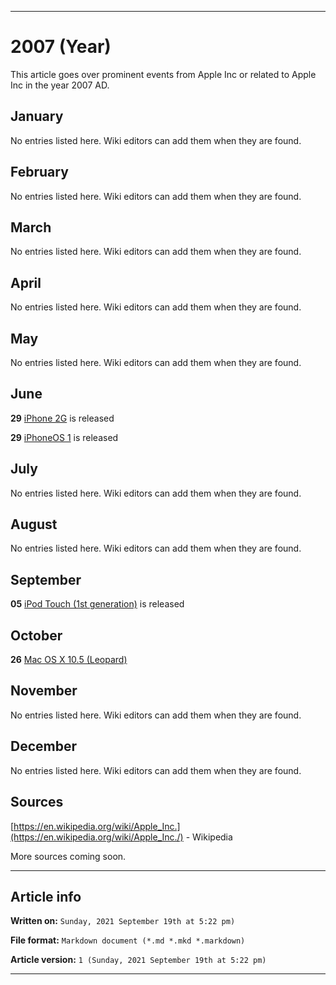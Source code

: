 
***

# 2007 (Year)

<!-- This article is about the year. For the 1984 Apple advertisement, go [here](https://github.com/seanpm2001/WacOS/wiki/1984(Advertisement)) for the Dystopian novel see [here](https://github.com/seanpm2001/WacOS/wiki/1984(Dystopia)/) !-->

This article goes over prominent events from Apple Inc or related to Apple Inc in the year 2007 AD.

## January

No entries listed here. Wiki editors can add them when they are found.

## February

No entries listed here. Wiki editors can add them when they are found.

## March

No entries listed here. Wiki editors can add them when they are found.

## April

No entries listed here. Wiki editors can add them when they are found.

## May

No entries listed here. Wiki editors can add them when they are found.

## June

**29** [iPhone 2G](https://github.com/seanpm2001/WacOS/wiki/iPhone-2G/) is released

**29** [iPhoneOS 1](https://github.com/seanpm2001/WacOS/wiki/iPhoneOS-1/) is released

## July

No entries listed here. Wiki editors can add them when they are found.

## August

No entries listed here. Wiki editors can add them when they are found.

## September

**05** [iPod Touch (1st generation)](https://github.com/seanpm2001/WacOS/wiki/iPod-Touch-(1st-generation)/) is released

## October

**26** [Mac OS X 10.5 (Leopard)](https://github.com/seanpm2001/WacOS/wiki/MacOS_X_10-5/)

## November

No entries listed here. Wiki editors can add them when they are found.

## December

No entries listed here. Wiki editors can add them when they are found.

## Sources

[https://en.wikipedia.org/wiki/Apple_Inc.](https://en.wikipedia.org/wiki/Apple_Inc./) - Wikipedia

More sources coming soon.

***

## Article info

**Written on:** `Sunday, 2021 September 19th at 5:22 pm)`

**File format:** `Markdown document (*.md *.mkd *.markdown)`

**Article version:** `1 (Sunday, 2021 September 19th at 5:22 pm)`

***

